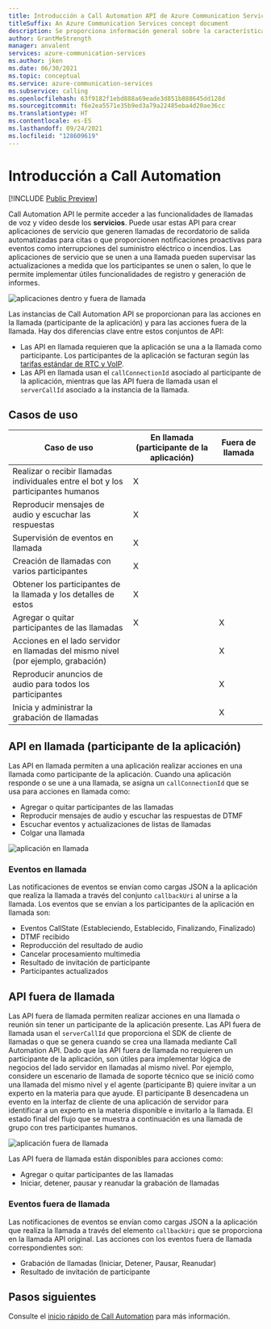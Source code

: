 ```yaml
---
title: Introducción a Call Automation API de Azure Communication Services
titleSuffix: An Azure Communication Services concept document
description: Se proporciona información general sobre la característica y las instancias de Call Automation API.
author: GrantMeStrength
manager: anvalent
services: azure-communication-services
ms.author: jken
ms.date: 06/30/2021
ms.topic: conceptual
ms.service: azure-communication-services
ms.subservice: calling
ms.openlocfilehash: 63f9182f1ebd888a69eade3d851b888645dd128d
ms.sourcegitcommit: f6e2ea5571e35b9ed3a79a22485eba4d20ae36cc
ms.translationtype: HT
ms.contentlocale: es-ES
ms.lasthandoff: 09/24/2021
ms.locfileid: "128609619"
---
```

# <a name="call-automation-overview"></a>Introducción a Call Automation

[!INCLUDE [Public Preview](../../includes/public-preview-include-document.md)]

Call Automation API le permite acceder a las funcionalidades de llamadas de voz y vídeo desde los **servicios**. Puede usar estas API para crear aplicaciones de servicio que generen llamadas de recordatorio de salida automatizadas para citas o que proporcionen notificaciones proactivas para eventos como interrupciones del suministro eléctrico o incendios. Las aplicaciones de servicio que se unen a una llamada pueden supervisar las actualizaciones a medida que los participantes se unen o salen, lo que le permite implementar útiles funcionalidades de registro y generación de informes.

![aplicaciones dentro y fuera de llamada](../media/call-automation-apps.png)

Las instancias de Call Automation API se proporcionan para las acciones en la llamada (participante de la aplicación) y para las acciones fuera de la llamada. Hay dos diferencias clave entre estos conjuntos de API:
- Las API en llamada requieren que la aplicación se una a la llamada como participante. Los participantes de la aplicación se facturan según las [tarifas estándar de RTC y VoIP](https://azure.microsoft.com/pricing/details/communication-services/).
- Las API en llamada usan el `callConnectionId` asociado al participante de la aplicación, mientras que las API fuera de llamada usan el `serverCallId` asociado a la instancia de la llamada. 

## <a name="use-cases"></a>Casos de uso
| Caso de uso                                                       | En llamada (participante de la aplicación) | Fuera de llamada   |
| ---------------------------------------------------------------| ------------------------- | ------------- |
| Realizar o recibir llamadas individuales entre el bot y los participantes humanos  | X                         |               |
| Reproducir mensajes de audio y escuchar las respuestas                    | X                         |               |
| Supervisión de eventos en llamada                                         | X                         |               |
| Creación de llamadas con varios participantes                        | X                         |               |
| Obtener los participantes de la llamada y los detalles de estos                  | X                         |               |
| Agregar o quitar participantes de las llamadas                                | X                         | X             |
| Acciones en el lado servidor en llamadas del mismo nivel (por ejemplo, grabación)     |                           | X             |
| Reproducir anuncios de audio para todos los participantes                   |                           | X             |
| Inicia y administrar la grabación de llamadas                                |                           | X             |

## <a name="in-call-app-participant-apis"></a>API en llamada (participante de la aplicación)

Las API en llamada permiten a una aplicación realizar acciones en una llamada como participante de la aplicación. Cuando una aplicación responde o se une a una llamada, se asigna un `callConnectionId` que se usa para acciones en llamada como:
- Agregar o quitar participantes de las llamadas
- Reproducir mensajes de audio y escuchar las respuestas de DTMF
- Escuchar eventos y actualizaciones de listas de llamadas
- Colgar una llamada

![aplicación en llamada](../media/call-automation-in-call.png)

### <a name="in-call-events"></a>Eventos en llamada
Las notificaciones de eventos se envían como cargas JSON a la aplicación que realiza la llamada a través del conjunto `callbackUri` al unirse a la llamada. Los eventos que se envían a los participantes de la aplicación en llamada son:
- Eventos CallState (Estableciendo, Establecido, Finalizando, Finalizado)
- DTMF recibido
- Reproducción del resultado de audio
- Cancelar procesamiento multimedia
- Resultado de invitación de participante
- Participantes actualizados

## <a name="out-of-call-apis"></a>API fuera de llamada
Las API fuera de llamada permiten realizar acciones en una llamada o reunión sin tener un participante de la aplicación presente. Las API fuera de llamada usan el `serverCallId` que proporciona el SDK de cliente de llamadas o que se genera cuando se crea una llamada mediante Call Automation API. Dado que las API fuera de llamada no requieren un participante de la aplicación, son útiles para implementar lógica de negocios del lado servidor en llamadas al mismo nivel. Por ejemplo, considere un escenario de llamada de soporte técnico que se inició como una llamada del mismo nivel y el agente (participante B) quiere invitar a un experto en la materia para que ayude. El participante B desencadena un evento en la interfaz de cliente de una aplicación de servidor para identificar a un experto en la materia disponible e invitarlo a la llamada. El estado final del flujo que se muestra a continuación es una llamada de grupo con tres participantes humanos.

![aplicación fuera de llamada](../media/call-automation-out-of-call.png)

Las API fuera de llamada están disponibles para acciones como:
- Agregar o quitar participantes de las llamadas
- Iniciar, detener, pausar y reanudar la grabación de llamadas
                                                       
### <a name="out-of-call-events"></a>Eventos fuera de llamada
Las notificaciones de eventos se envían como cargas JSON a la aplicación que realiza la llamada a través del elemento `callbackUri` que se proporciona en la llamada API original. Las acciones con los eventos fuera de llamada correspondientes son:
- Grabación de llamadas (Iniciar, Detener, Pausar, Reanudar)
- Resultado de invitación de participante

## <a name="next-steps"></a>Pasos siguientes
Consulte el [inicio rápido de Call Automation](../../quickstarts/voice-video-calling/call-automation-api-sample.md) para más información.
